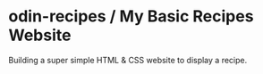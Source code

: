 # odin-recipes / My Basic Recipes Website

Building a super simple HTML & CSS website to display a recipe.

